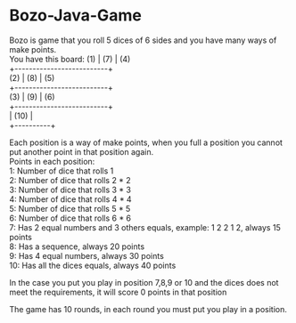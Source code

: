 # Bozo-Java-Game
Bozo is game that you roll 5 dices of 6 sides and you have many ways of make points.  
You have this board:
 (1)    |   (7)    |   (4)   
 +--------------------------+  
 (2)    |   (8)    |   (5)   
 +--------------------------+  
 (3)    |   (9)    |   (6)   
 +--------------------------+  
        |   (10)   |  
        +----------+   
          
Each position is a way of make points, when you full a position you cannot put another point in that position again.  
Points in each position:  
1: Number of dice that rolls 1  
2: Number of dice that rolls 2 * 2  
3: Number of dice that rolls 3 * 3  
4: Number of dice that rolls 4 * 4  
5: Number of dice that rolls 5 * 5  
6: Number of dice that rolls 6 * 6  
7: Has 2 equal numbers and 3 others equals, example: 1 2 2 1 2, always 15 points  
8: Has a sequence, always 20 points  
9: Has 4 equal numbers, always 30 points  
10: Has all the dices equals, always 40 points  
  
In the case you put you play in position 7,8,9 or 10 and the dices does not meet the requirements, it will score 0 points in that position  
  
The game has 10 rounds, in each round you must put you play in a position.
